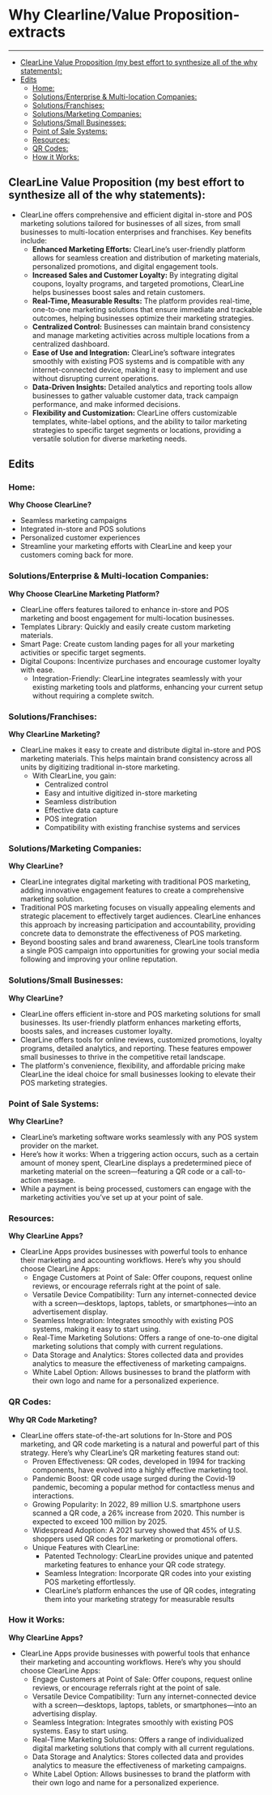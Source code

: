 <!-- omit in toc -->
# Why Clearline/Value Proposition- extracts
___
- [ClearLine Value Proposition (my best effort to synthesize all of the why statements):](#clearline-value-proposition-my-best-effort-to-synthesize-all-of-the-why-statements)
- [Edits](#edits)
  - [Home:](#home)
  - [Solutions/Enterprise \& Multi-location Companies:](#solutionsenterprise--multi-location-companies)
  - [Solutions/Franchises:](#solutionsfranchises)
  - [Solutions/Marketing Companies:](#solutionsmarketing-companies)
  - [Solutions/Small Businesses:](#solutionssmall-businesses)
  - [Point of Sale Systems:](#point-of-sale-systems)
  - [Resources:](#resources)
  - [QR Codes:](#qr-codes)
  - [How it Works:](#how-it-works)


## ClearLine Value Proposition (my best effort to synthesize all of the why statements):
* ClearLine offers comprehensive and efficient digital in-store and POS marketing solutions tailored for businesses of all sizes, from small businesses to multi-location enterprises and franchises. Key benefits include:
  * **Enhanced Marketing Efforts:** ClearLine’s user-friendly platform allows for seamless creation and distribution of marketing materials, personalized promotions, and digital engagement tools.
  * **Increased Sales and Customer Loyalty:** By integrating digital coupons, loyalty programs, and targeted promotions, ClearLine helps businesses boost sales and retain customers.
  * **Real-Time, Measurable Results:** The platform provides real-time, one-to-one marketing solutions that ensure immediate and trackable outcomes, helping businesses optimize their marketing strategies.
  * **Centralized Control:** Businesses can maintain brand consistency and manage marketing activities across multiple locations from a centralized dashboard.
  * **Ease of Use and Integration:** ClearLine’s software integrates smoothly with existing POS systems and is compatible with any internet-connected device, making it easy to implement and use without disrupting current operations.
  * **Data-Driven Insights:** Detailed analytics and reporting tools allow businesses to gather valuable customer data, track campaign performance, and make informed decisions.
  * **Flexibility and Customization:** ClearLine offers customizable templates, white-label options, and the ability to tailor marketing strategies to specific target segments or locations, providing a versatile solution for diverse marketing needs.

## Edits
### Home:
**Why Choose ClearLine?**
* Seamless marketing campaigns
* Integrated in-store and POS solutions
* Personalized customer experiences
* Streamline your marketing efforts with ClearLine and keep your customers coming back for more.
### Solutions/Enterprise & Multi-location Companies:
**Why Choose ClearLine Marketing Platform?**
* ClearLine offers features tailored to enhance in-store and POS marketing and boost engagement for multi-location businesses.
* Templates Library: Quickly and easily create custom marketing materials.
* Smart Page: Create custom landing pages for all your marketing activities or specific target segments.
* Digital Coupons: Incentivize purchases and encourage customer loyalty with ease.
  * Integration-Friendly: ClearLine integrates seamlessly with your existing marketing tools and platforms, enhancing your current setup without requiring a complete switch.
### Solutions/Franchises:
**Why ClearLine Marketing?**
* ClearLine makes it easy to create and distribute digital in-store and POS marketing materials. This helps maintain brand consistency across all units by digitizing traditional in-store marketing.
  * With ClearLine, you gain:
    * Centralized control
    * Easy and intuitive digitized in-store marketing
    * Seamless distribution
    * Effective data capture
    * POS integration
    * Compatibility with existing franchise systems and services
### Solutions/Marketing Companies:
**Why ClearLine?**
* ClearLine integrates digital marketing with traditional POS marketing, adding innovative engagement features to create a comprehensive marketing solution.
* Traditional POS marketing focuses on visually appealing elements and strategic placement to effectively target audiences. ClearLine enhances this approach by increasing participation and accountability, providing concrete data to demonstrate the effectiveness of POS marketing.
* Beyond boosting sales and brand awareness, ClearLine tools transform a single POS campaign into opportunities for growing your social media following and improving your online reputation.
### Solutions/Small Businesses:
**Why ClearLine?**
* ClearLine offers efficient in-store and POS marketing solutions for small businesses. Its user-friendly platform enhances marketing efforts, boosts sales, and increases customer loyalty.
* ClearLine offers tools for online reviews, customized promotions, loyalty programs, detailed analytics, and reporting. These features empower small businesses to thrive in the competitive retail landscape.
* The platform's convenience, flexibility, and affordable pricing make ClearLine the ideal choice for small businesses looking to elevate their POS marketing strategies.
### Point of Sale Systems:
**Why ClearLine?**
* ClearLine’s marketing software works seamlessly with any POS system provider on the market.
* Here’s how it works: When a triggering action occurs, such as a certain amount of money spent, ClearLine displays a predetermined piece of marketing material on the screen—featuring a QR code or a call-to-action message.
* While a payment is being processed, customers can engage with the marketing activities you’ve set up at your point of sale.
### Resources:
**Why ClearLine Apps?**
* ClearLine Apps provides businesses with powerful tools to enhance their marketing and accounting workflows. Here’s why you should choose ClearLine Apps:
    * Engage Customers at Point of Sale: Offer coupons, request online reviews, or encourage referrals right at the point of sale.
    * Versatile Device Compatibility: Turn any internet-connected device with a screen—desktops, laptops, tablets, or smartphones—into an advertisement display.
    * Seamless Integration: Integrates smoothly with existing POS systems, making it easy to start using.
    * Real-Time Marketing Solutions: Offers a range of one-to-one digital marketing solutions that comply with current regulations.
    * Data Storage and Analytics: Stores collected data and provides analytics to measure the effectiveness of marketing campaigns.
    * White Label Option: Allows businesses to brand the platform with their own logo and name for a personalized experience.
### QR Codes:
**Why QR Code Marketing?**
* ClearLine offers state-of-the-art solutions for In-Store and POS marketing, and QR code marketing is a natural and powerful part of this strategy. Here’s why ClearLine’s QR marketing features stand out:
    * Proven Effectiveness: QR codes, developed in 1994 for tracking components, have evolved into a highly effective marketing tool.
    * Pandemic Boost: QR code usage surged during the Covid-19 pandemic, becoming a popular method for contactless menus and interactions.
    * Growing Popularity: In 2022, 89 million U.S. smartphone users scanned a QR code, a 26% increase from 2020. This number is expected to exceed 100 million by 2025.
    * Widespread Adoption: A 2021 survey showed that 45% of U.S. shoppers used QR codes for marketing or promotional offers.
    * Unique Features with ClearLine:
        * Patented Technology: ClearLine provides unique and patented marketing features to enhance your QR code strategy.
        * Seamless Integration: Incorporate QR codes into your existing POS marketing effortlessly.
        * ClearLine’s platform enhances the use of QR codes, integrating them into your marketing strategy for measurable results
### How it Works:
**Why ClearLine Apps?**
* ClearLine Apps provide businesses with powerful tools that enhance their marketing and accounting workflows. Here’s why you should choose ClearLine Apps:
    * Engage Customers at Point of Sale: Offer coupons, request online reviews, or encourage referrals right at the point of sale.
    * Versatile Device Compatibility: Turn any internet-connected device with a screen—desktops, laptops, tablets, or smartphones—into an advertising display.
    * Seamless Integration: Integrates smoothly with existing POS systems. Easy to start using.
    * Real-Time Marketing Solutions: Offers a range of individualized digital marketing solutions that comply with all current regulations.
    * Data Storage and Analytics: Stores collected data and provides analytics to measure the effectiveness of marketing campaigns.
    * White Label Option: Allows businesses to brand the platform with their own logo and name for a personalized experience.
